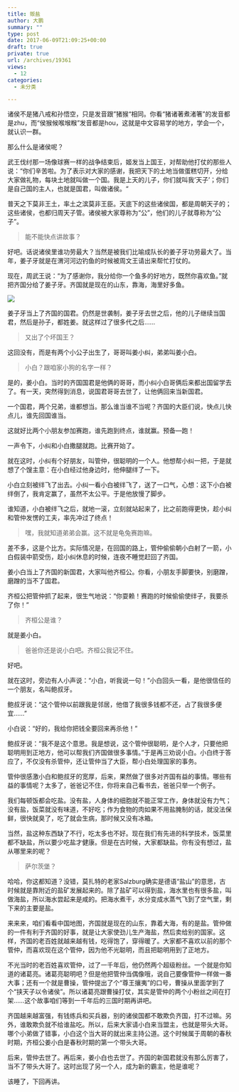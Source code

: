 ```yaml
---
title: 贩盐
author: 大鹏
summary: ""
type: post
date: 2017-06-09T21:09:25+00:00
draft: true
private: true
url: /archives/19361
views:
  - 12
categories:
  - 未分类

---
```

诸侯不是猪八戒和孙悟空，只是发音跟”猪猴“相同。你看“猪诸著煮渚箸”的发音都是zhu，而“侯猴候喉堠糇”发音都是hou，这就是中文容易学的地方，学会一个，就认识一群。

那么什么是诸侯呢？

武王伐纣那一场像球赛一样的战争结束后，姬发当上国王，对帮助他打仗的那些人说：“你们辛苦啦。为了表示对大家的感谢，我把天下的土地当做蛋糕切开，分给大家做礼物，每块土地就叫做一个国。我是上天的儿子，你们就叫我&#8217;天子&#8217;；你们是自己国的主人，也就是国君，叫做诸侯。“

普天之下莫非王土，率土之滨莫非王臣。天底下的这些诸侯国，都是周朝天子的；这些诸侯，也都归周天子管。诸侯被大家尊称为“公”，他们的儿子就尊称为“公子”。

> 能不能快点讲故事？

好吧。话说诸侯里谁功劳最大？当然是被我们比喻成队长的姜子牙功劳最大了。当年，姜子牙就是在渭河河边钓鱼的时候被周文王请出来帮忙打仗的。

现在，周武王说：“为了感谢你，我分给你一个鱼多的好地方，既然你喜欢鱼。”就把齐国分给了姜子牙。齐国就是现在的山东，靠海，海里好多鱼。

![][1]

姜子牙当上了齐国的国君。仍然是世袭制，姜子牙去世之后，他的儿子继续当国君，然后是孙子，都姓姜。就这样过了很多代之后&#8230;&#8230;

> 又出了个坏国王？

这回没有，而是有两个小公子出生了，哥哥叫姜小纠，弟弟叫姜小白。

> 小白？跟咱家小狗的名字一样？

是的，姜小白。当时的齐国国君是他俩的哥哥，而小纠小白哥俩后来都出国留学去了。有一天，突然得到消息，说国君哥哥去世了，让他俩回来当新国君。

一个国君，两个兄弟，谁都想当。那么谁当谁不当呢？齐国的大臣们说，快点儿快点儿，谁先回国谁当。

这就好比两个小朋友参加赛跑，谁先跑到终点，谁就赢。预备&#8212;跑！

一声令下，小纠和小白撒腿就跑。比赛开始了。

就在这时，小纠有个好朋友，叫管仲，很聪明的一个人。他想帮小纠一把，于是就想了个馊主意：在小白经过他身边时，他伸腿绊了一下。

小白立刻被绊飞了出去。小纠一看小白被绊飞了，送了一口气，心想：这下小白被绊倒了，我肯定赢了，虽然不太公平。于是他放慢了脚步。

谁知道，小白被绊飞之后，就地一滚，立刻就站起来了，比之前跑得更快，趁小纠和管仲发愣的工夫，率先冲过了终点！

> 嘿，我就知道弟弟会赢。这不就是龟兔赛跑嘛。

差不多，这是个比方。实际情况是，在回国的路上，管仲偷偷朝小白射了一箭，小白假装中箭受伤，趁小纠休息的时候，连夜不睡觉赶回了齐国。

姜小白当上了齐国的新国君，大家叫他齐桓公。你看，小朋友手脚要快，别磨蹭，磨蹭的当不了国君。

齐桓公把管仲抓了起来，很生气地说：“你耍赖！赛跑的时候偷偷使绊子，我要杀了你！”

> 齐桓公是谁？

就是姜小白。

> 爸爸你还是说小白吧。齐桓公我记不住。

好吧。

就在这时，旁边有人小声说：“小白，听我说一句！”小白回头一看，是他很信任的一个朋友，名叫鲍叔牙。

鲍叔牙说：“这个管仲以前跟我是邻居，他借了我很多钱都不还，占了我很多便宜&#8230;&#8230;”

小白说：“好的，我给你把钱全要回来再杀他！”

鲍叔牙说：“我不是这个意思。我是想说，这个管仲很聪明，是个人才，只要他把聪明用到正地方，他可以帮我们齐国做很多事情。”于是再三劝说小白。小白终于答应了，不仅没有杀管仲，还让管仲当了大臣，帮小白处理国家的事务。

管仲很感激小白和鲍叔牙的宽厚，后来，果然做了很多对齐国有益的事情。哪些有益的事情呢？太多了，爸爸记不住，你将来自己看书去，爸爸只举一个例子。

我们每顿饭都会吃盐。没有盐，人身体的细胞就不能正常工作，身体就没有力气；没有盐，饭菜就没有味道，不好吃；作为食物的肉如果不用盐腌制的话，就没法保鲜，很快就臭了，吃了就会生病，那时候又没有冰箱。

当然，盐这种东西缺了不行，吃太多也不好。现在我们有先进的科学技术，饭菜里都不缺盐，所以要少吃盐才健康。但是在古时候，大家都缺盐。你有没有想过，盐从哪里来的呢？

> 萨尔茨堡？

哈哈，你这都知道？没错，莫扎特的老家Salzburg确实是德语“盐山”的意思，古时候就是靠附近的盐矿发展起来的。除了盐矿可以得到盐，海水里也有很多盐，叫做海盐，所以海水尝起来是咸的。把海水煮干，水分变成水蒸气飞到了空气里，剩下来的主要是盐。

来来来，咱们看看中国地图，齐国就是现在的山东，靠着大海，有的是盐。管仲做的一件有利于齐国的好事，就是让大家使劲儿生产海盐，然后卖给别的国家。这样，齐国的老百姓就越来越有钱，吃得饱了，穿得暖了。大家都不喜欢以前的那个管仲，而喜欢现在这个管仲，因为他不光聪明，而且把聪明用到了正地方。

不光当时的老百姓喜欢管仲，过了一千年后，他仍然两个超级粉丝。一个就是你知道的诸葛亮。诸葛亮聪明吧？但是他把管仲当偶像哦，说自己要像管仲一样做一番大事；还有一个就是曹操，管仲提出了个“尊王攘夷”的口号，曹操从里面学到了个“挟天子以令诸侯”。所以诸葛亮跟曹操打仗，其实是管仲的两个小粉丝之间在打架&#8230;&#8230;这个故事咱们等到一千年后的三国时期再讲吧。

齐国越来越富强，有钱练兵和买兵器，别的诸侯国都不敢欺负齐国，打不过嘛。另外，谁敢欺负就不给谁盐吃。所以，后来大家请小白来当盟主，也就是带头大哥。哪个小弟做了错事，小白这个当大哥的就出来主持公道。这个时候属于周朝的春秋时期，齐桓公姜小白是春秋时期的第一个带头大哥。

后来，管仲去世了。再后来，姜小白也去世了。齐国的新国君就没有那么厉害了，当不了带头大哥了。这时出现了另一个人，成为新的霸主，他是谁呢？

该睡了，下回再讲。

 [1]: http://i.epochtimes.com/assets/uploads/2016/01/1409061313322158-600x400.jpg
